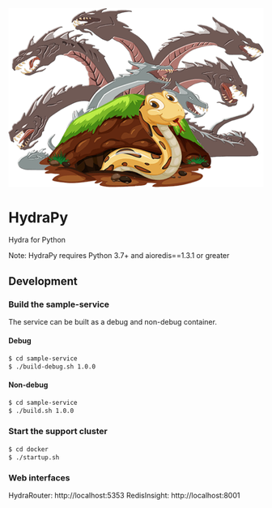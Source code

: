 ![](./assets/hydrapy-logo.png)
# HydraPy
Hydra for Python

Note: HydraPy requires Python 3.7+ and aioredis==1.3.1 or greater

## Development

### Build the sample-service
The service can be built as a debug and non-debug container.

#### Debug

```shell
$ cd sample-service
$ ./build-debug.sh 1.0.0
```

#### Non-debug
```shell
$ cd sample-service
$ ./build.sh 1.0.0
```

### Start the support cluster
```shell
$ cd docker
$ ./startup.sh
```

### Web interfaces
HydraRouter: http://localhost:5353
RedisInsight: http://localhost:8001

